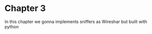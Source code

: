 # Chapter 3

<p>
In this chapter we gonna implements sniffers as Wireshar but
built with python
</p>
